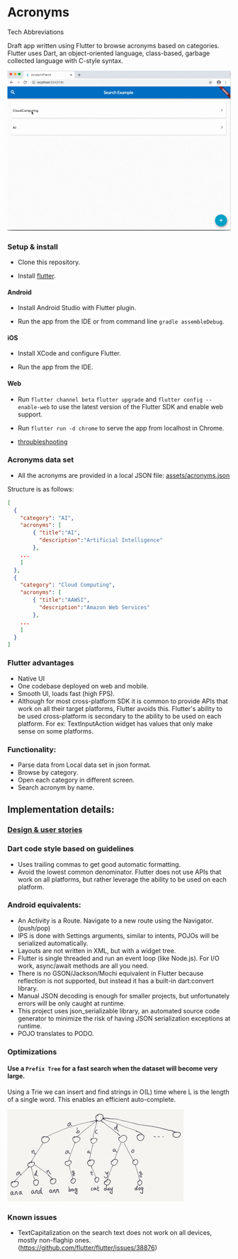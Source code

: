 # Acronyms
Tech Abbreviations

Draft app written using Flutter to browse acronyms based on categories.
Flutter uses Dart, an object-oriented language, class-based, garbage collected language with C-style syntax.

![web](https://github.com/emmaChristine/Acronyms/blob/master/screenshots/web.gif?raw=true)


### Setup & install

* Clone this repository.

* Install [flutter](https://flutter.dev/docs/get-started/install/macos).

#### Android

* Install Android Studio with Flutter plugin.

* Run the app from the IDE or from command line `gradle assembleDebug`.

#### iOS

* Install XCode and configure Flutter.

* Run the app from the IDE.

#### Web

* Run `flutter channel beta` `flutter upgrade` and `flutter config --enable-web` to use the latest version of the Flutter SDK and enable web support.

* Run `flutter run -d chrome` to serve the app from localhost in Chrome.

* [throubleshooting](https://flutter.dev/docs/get-started/web)


### Acronyms data set

* All the acronyms are provided in a local JSON file: [assets/acronyms.json](https://github.com/emmaChristine/Acronyms/blob/master/acronym_app/assets/acronyms.json)

Structure is as follows:

```json
[
  {
    "category": "AI",
    "acronyms": [
        { "title":"AI",
          "description":"Artificial Intelligence"
        },
    ...
	]
  },
  {
    "category": "Cloud Computing",
    "acronyms": [
        { "title":"AAWSI",
          "description":"Amazon Web Services"
        },
    ...
	]
  }
]
```


### Flutter advantages

* Native UI
* One codebase deployed on web and mobile.
* Smooth UI, loads fast (high FPS).
* Although for most cross-platform SDK it is common to provide APIs that work on all their target platforms, Flutter avoids this. Flutter's ability to be used cross-platform is secondary to the ability to be used on each platform. For ex: TextInputAction widget has values that only make sense on some platforms.

### Functionality:

- Parse data from Local data set in json format.
- Browse by category.
- Open each category in different screen.
- Search acronym by name.


## Implementation details:


### [Design & user stories ](https://www.figma.com/file/fihPfODpkticU4brhVmFf8/Acronyms?node-id=1%3A2)


### Dart code style based on guidelines

- Uses trailing commas to get good automatic formatting.
- Avoid the lowest common denominator. Flutter does not use APIs that work on all platforms, but rather leverage the ability to be used on each platform.


### Android equivalents:
- An Activity is a Route. Navigate to a new route using the Navigator. (push/pop)
- IPS is done with Settings arguments, similar to intents, POJOs will be serialized automatically.
- Layouts are not written in XML, but with a widget tree.
- Flutter is single threaded and run an event loop (like Node.js). For I/O work, async/await methods are all you need.
- There is no GSON/Jackson/Mochi equivalent in Flutter because reflection is not supported, but instead it has a built-in dart:convert library.
- Manual JSON decoding is enough for smaller projects, but unfortunately errors will be only caught at runtime.
- This project uses json_serializable library, an automated source code generator to minimize the risk of having JSON serialization exceptions at runtime.
- POJO translates to PODO.


### Optimizations

#### Use a `Prefix Tree` for a fast search when the dataset will become very large.

Using a Trie we can insert and find strings in O(L) time where L is the length of a single word.
This enables an efficient auto-complete.


![trie](https://github.com/emmaChristine/Acronyms/blob/master/screenshots/prefix_tree.png)


### Known issues

- TextCapitalization on the search text does not work on all devices, mostly non-flaghip ones. (https://github.com/flutter/flutter/issues/38876)











